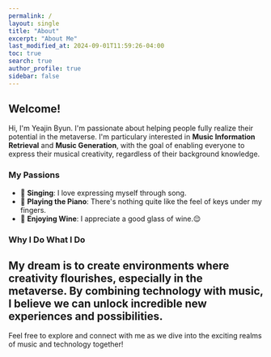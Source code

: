 ```yaml
---
permalink: /
layout: single
title: "About"
excerpt: "About Me"
last_modified_at: 2024-09-01T11:59:26-04:00
toc: true
search: true
author_profile: true
sidebar: false
---
```



## Welcome!
Hi, I'm Yeajin Byun. I'm passionate about helping people fully realize their potential in the metaverse. I'm particulary interested in **Music Information Retrieval** and **Music Generation**, with the goal of enabling everyone to express their musical creativity, regardless of their background knowledge. 

### My Passions

- 🎤 **Singing**: I love expressing myself through song.
- 🎹 **Playing the Piano**: There's nothing quite like the feel of keys under my fingers.
- 🍷 **Enjoying Wine**: I appreciate a good glass of wine.😌

### Why I Do What I Do
My dream is to create environments where creativity flourishes, especially in the metaverse. By combining technology with music, I believe we can unlock incredible new experiences and possibilities.
---

Feel free to explore and connect with me as we dive into the exciting realms of music and technology together!
